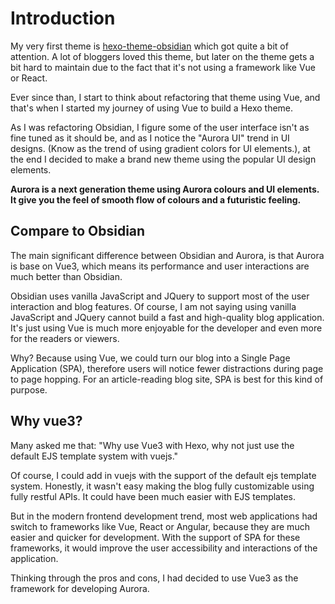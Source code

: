 # Introduction

My very first theme is [hexo-theme-obsidian](https://github.com/TriDiamond/hexo-theme-obsidian) which got quite a bit of attention. A lot of bloggers loved this theme, but later on the theme gets a bit hard to maintain due to the fact that it's not using a framework like Vue or React.

Ever since than, I start to think about refactoring that theme using Vue, and that's when I started my journey of using Vue to build a Hexo theme.

As I was refactoring Obsidian, I figure some of the user interface isn't as fine tuned as it should be, and as I notice the "Aurora UI" trend in UI designs. (Know as the trend of using gradient colors for UI elements.), at the end I decided to make a brand new theme using the popular UI design elements.

**Aurora is a next generation theme using Aurora colours and UI elements. It give you the feel of smooth flow of colours and a futuristic feeling.**

## Compare to Obsidian

The main significant difference between Obsidian and Aurora, is that Aurora is base on Vue3, which means its performance and user interactions are much better than Obsidian.

Obsidian uses vanilla JavaScript and JQuery to support most of the user interaction and blog features. Of course, I am not saying using vanilla JavaScript and JQuery cannot build a fast and high-quality blog application. It's just using Vue is much more enjoyable for the developer and even more for the readers or viewers.

Why? Because using Vue, we could turn our blog into a Single Page Application (SPA), therefore users will notice fewer distractions during page to page hopping. For an article-reading blog site, SPA is best for this kind of purpose.

## Why vue3?

Many asked me that: "Why use Vue3 with Hexo, why not just use the default EJS template system with vuejs."

Of course, I could add in vuejs with the support of the default ejs template system. Honestly, it wasn't easy making the blog fully customizable using fully restful APIs. It could have been much easier with EJS templates.

But in the modern frontend development trend, most web applications had switch to frameworks like Vue, React or Angular, because they are much easier and quicker for development. With the support of SPA for these frameworks, it would improve the user accessibility and interactions of the application.

Thinking through the pros and cons, I had decided to use Vue3 as the framework for developing Aurora.
